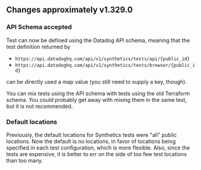 ## Changes approximately v1.329.0

### API Schema accepted

Test can now be defined using the Datadog API schema, meaning that the test definition
returned by
- `https://api.datadoghq.com/api/v1/synthetics/tests/api/{public_id}`
- `https://api.datadoghq.com/api/v1/synthetics/tests/browser/{public_id}`

can be directly used a map value (you still need to supply a key, though).

You can mix tests using the API schema with tests using the old Terraform schema.
You could probably get away with mixing them in the same test, but it is not recommended.

### Default locations

Previously, the default locations for Synthetics tests were "all" public locations.
Now the default is no locations, in favor of locations being specified in each test configuration,
which is more flexible. Also, since the tests are expensive, it is better to err on the side of
too few test locations than too many.
